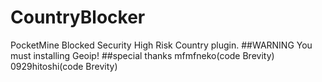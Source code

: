 # CountryBlocker
PocketMine Blocked Security High Risk Country plugin.
##WARNING
You must installing Geoip!
##special thanks
mfmfneko(code Brevity)<br>
0929hitoshi(code Brevity)
